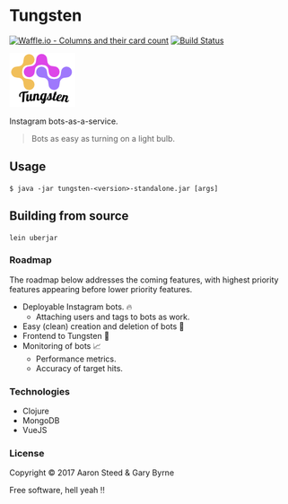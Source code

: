 # Tungsten
[![Waffle.io - Columns and their card count](https://badge.waffle.io/aaronsteed/tungsten.svg?columns=all)](https://waffle.io/aaronsteed/tungsten) 
[![Build Status](https://travis-ci.org/garyb1/tungsten.png)](https://travis-ci.org/garyb1/tungsten)

![alt text](https://github.com/aaronsteed/tungsten/raw/master/resources/logo/tungsten.png "Tungsten logo")

Instagram bots-as-a-service. 
> Bots as easy as turning on a light bulb. 

## Usage

    $ java -jar tungsten-<version>-standalone.jar [args]
    
## Building from source 
```
lein uberjar
```
### Roadmap
The roadmap below addresses the coming features, with highest priority features appearing before lower priority features.

- Deployable Instagram bots. :fire:
    - Attaching users and tags to bots as work.
- Easy (clean) creation and deletion of bots :wrench:
- Frontend to Tungsten :sparkler:
- Monitoring of bots :chart_with_upwards_trend:
    - Performance metrics.
    - Accuracy of target hits.
 
### Technologies
- Clojure
- MongoDB
- VueJS

### License

Copyright © 2017 Aaron Steed & Gary Byrne

Free software, hell yeah :bangbang:
